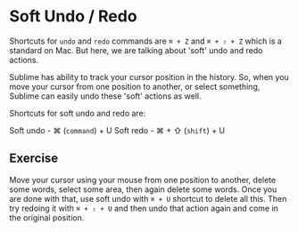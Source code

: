 Soft Undo / Redo
=================

Shortcuts for `undo` and `redo` commands are `⌘ + Z` and `⌘ + ⇧ + Z` which is
a standard on Mac. But here, we are talking about 'soft' undo and redo actions.

Sublime has ability to track your cursor position in the history. So, when you
move your cursor from one position to another, or select something, Sublime can
easily undo these 'soft' actions as well.

Shortcuts for soft undo and redo are:

Soft undo - ⌘ (`command`) + U
Soft redo - ⌘ + ⇧ (`shift`) + U

Exercise
---------

Move your cursor using your mouse from one position to another, delete some
words, select some area, then again delete some words. Once you are done with
that, use soft undo with `⌘ + U` shortcut to delete all this. Then try redoing
it with `⌘ + ⇧ + U` and then undo that action again and come in the original
position.